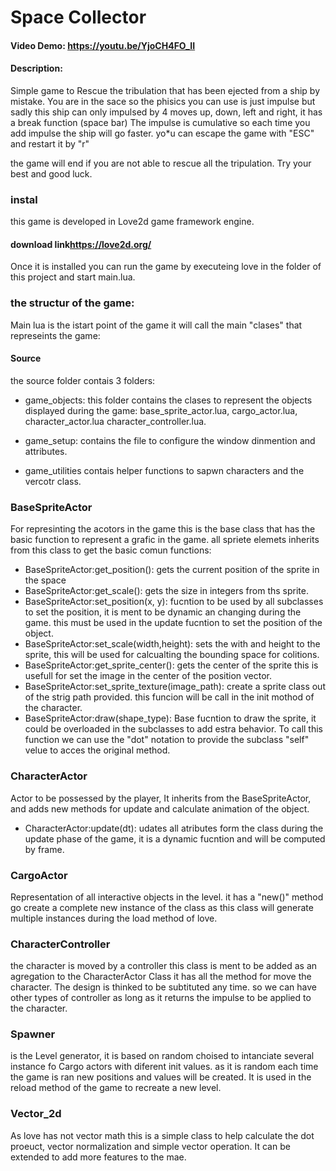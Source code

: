 # Space Collector
#### Video Demo:  <https://youtu.be/YjoCH4FO_II>
#### Description:
Simple game to Rescue the tribulation that has been ejected from a ship by mistake.
You are in the sace so the phisics you can use is just impulse but sadly this ship can
only impulsed by 4 moves up, down, left and right, it has a break function (space bar)
The impulse is cumulative so each time you add impulse the ship will go faster.
yo*u can escape the game with "ESC" and restart it by "r"

the game will end if you are not able to rescue all the tripulation.
Try your best and good luck.

### instal
this game is developed in Love2d game framework engine.
#### download link<https://love2d.org/>

Once it is installed you can run the game by executeing love in the folder of this project
and start main.lua.

### the structur of the game:
Main lua is the istart point of the game it will call the main "clases" that represeints the game:

#### Source
the source folder contais 3 folders:
* game_objects: this folder contains the clases to represent the objects displayed during the game:
  base_sprite_actor.lua, cargo_actor.lua, character_actor.lua character_controller.lua.

* game_setup:
  contains the file to configure the window dinmention and attributes.

* game_utilities contais helper functions to sapwn characters and the vercotr class.

### BaseSpriteActor
  For represinting the acotors in the game this is the base class that has
  the basic function to represent a grafic in the game.
  all spriete elemets inherits from this class to get the basic comun functions:
  * BaseSpriteActor:get_position():
    gets the current position of the sprite in the space
  * BaseSpriteActor:get_scale():
    gets the size in integers from ths sprite.
  * BaseSpriteActor:set_position(x, y):
    fucntion to be used by all subclasses to set the position, it is ment to
    be dynamic an changing during the game. this must be used in the update fucntion
    to set the position of the object.
  * BaseSpriteActor:set_scale(width,height):
    sets the with and height to the sprite, this will be used for calcualting the bounding
    space for colitions.
  * BaseSpriteActor:get_sprite_center():
    gets the center of the sprite this is usefull for set the image in the center of the position vector.
  * BaseSpriteActor:set_sprite_texture(image_path):
    create a sprite class out of the strig path provided. this funcion will be call in the init mothod of the
    character.
  * BaseSpriteActor:draw(shape_type):
    Base fucntion to draw the sprite, it could be overloaded in the subclasses to add estra behavior.
    To call this function we can use the "dot" notation to provide the subclass "self" velue to acces the original method.

### CharacterActor
  Actor to be possessed by the player, It inherits from the BaseSpriteActor, and adds new methods for update and calculate
  animation of the object.
  * CharacterActor:update(dt):
    udates all atributes form the class during the update phase of the game, it is a dynamic fucntion and will be computed
    by frame.

### CargoActor
  Representation of all interactive objects in the level.
  it has a "new()" method go create a complete new instance of the class as this class will generate multiple instances during
  the load method of love.

### CharacterController
  the character is moved by a controller this class is ment to be added as an agregation to the CharacterActor Class
  it has all the method for move the character.
  The design is thinked to be subtituted any time. so we can have other types of controller as long as it returns the impulse to
  be applied to the character.

### Spawner
  is the Level generator, it is based on random choised to intanciate several instance fo Cargo actors with diferent init values.
  as it is random each time the game is ran new positions and values will be created.
  It is used in the reload method of the game to recreate a new level.

### Vector_2d
  As love has not vector math this is a simple class to help calculate the dot proeuct, vector normalization  and simple
  vector operation.
  It can be extended to add more features to the mae.
